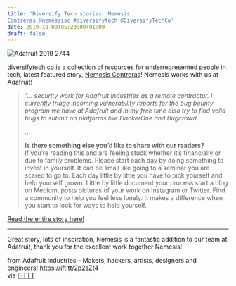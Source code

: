 ```yaml
---
title: 'Diversify Tech stories: Nemesis
Contreras @nemessisc #diversifytech @DiversifyTechCo'
date: 2019-10-08T05:20:00+01:00
draft: false
---
```


![Adafruit 2019 2744](https://cdn-blog.adafruit.com/uploads/2019/10/adafruit_2019_2744.jpg)

[diversifytech.co](https://www.diversifytech.co/) is a collection of resources for underrepresented people in tech, latest featured story, [Nemesis Contreras](https://www.diversifytech.co/stories/nemesis-contreras)! Nemesis works with us at Adafruit!

> _“… security work for Adafruit Industries as a remote contractor. I currently triage incoming vulnerability reports for the bug bounty program we have at Adafruit and in my free time also try to find valid bugs to submit on platforms like HackerOne and Bugcrowd._
> 
> …
> 
> **Is there something else you’d like to share with our readers?**  
> If you’re reading this and are feeling stuck whether it’s financially or due to family problems. Please start each day by doing something to invest in yourself. It can be small like going to a seminar you are scared to go to. Each day little by little you have to pick yourself and help yourself grown. Little by little document your process start a blog on Medium, posts pictures of your work on Instagram or Twitter. Find a community to help you feel less lonely. It makes a difference when you start to look for ways to help yourself.

[Read the entire story here!](https://www.diversifytech.co/stories/nemesis-contreras)

* * *

Great story, lots of inspiration, Nemesis is a fantastic addition to our team at Adafruit, thank you for the excellent work together Nemesis!

  
  
from Adafruit Industries – Makers, hackers, artists, designers and engineers! https://ift.tt/2p2sZt4  
via [IFTTT](https://ifttt.com/?ref=da&site=blogger)